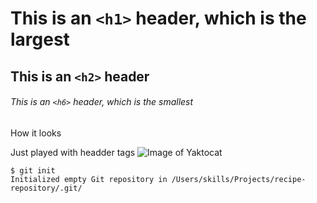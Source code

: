 # This is an `<h1>` header, which is the largest

## This is an `<h2>` header

###### This is an `<h6>` header, which is the smallest
How it looks

Just played with headder tags
![Image of Yaktocat](https://octodex.github.com/images/yaktocat.png)

```
$ git init
Initialized empty Git repository in /Users/skills/Projects/recipe-repository/.git/
```
